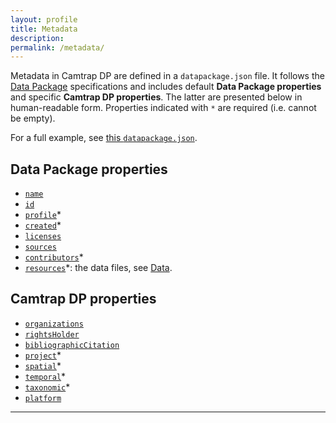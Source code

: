 ```yaml
---
layout: profile
title: Metadata
description: 
permalink: /metadata/
---
```


Metadata in Camtrap DP are defined in a `datapackage.json` file. It follows the [Data Package](https://specs.frictionlessdata.io/data-package/#specification) specifications and includes default **Data Package properties** and specific **Camtrap DP properties**. The latter are presented below in human-readable form. Properties indicated with `*` are required (i.e. cannot be empty).

For a full example, see [this `datapackage.json`](https://raw.githubusercontent.com/tdwg/dwc-for-biologging/403f57db105982dc05b70f3cf66fd2b5591798db/derived/camtrap-dp/data/raw/datapackage.json).

## Data Package properties

- [`name`](https://specs.frictionlessdata.io/data-package/#name)
- [`id`](https://specs.frictionlessdata.io/data-package/#id)
- [`profile`](#profile)*
- [`created`](https://specs.frictionlessdata.io/data-package/#created)*
- [`licenses`](#licenses)
- [`sources`](https://specs.frictionlessdata.io/data-package/#sources)
- [`contributors`](https://specs.frictionlessdata.io/data-package/#contributors)*
- [`resources`](#resources)*: the data files, see [Data](../data/).

## Camtrap DP properties

- [`organizations`](#organizations)
- [`rightsHolder`](#rightsHolder)
- [`bibliographicCitation`](#bibliographicCitation)
- [`project`](#project)*
- [`spatial`](#spatial)*
- [`temporal`](#temporal)*
- [`taxonomic`](#taxonomic)*
- [`platform`](#platform)

---
